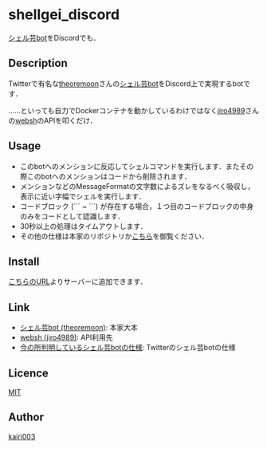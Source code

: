shellgei_discord
====

[シェル芸bot](https://github.com/theoremoon/ShellgeiBot)をDiscordでも．

## Description
Twitterで有名な[theoremoon](https://github.com/theoremoon)さんの[シェル芸bot](https://github.com/theoremoon/ShellgeiBot)をDiscord上で実現するbotです．

......といっても自力でDockerコンテナを動かしているわけではなく[jiro4989](https://github.com/jiro4989)さんの[websh](https://github.com/jiro4989/websh)のAPIを叩くだけ．


## Usage
- このbotへのメンションに反応してシェルコマンドを実行します．またその際このbotへのメンションはコードから削除されます．
- メンションなどのMessageFormatの文字数によるズレをなるべく吸収し，表示に近い字幅でシェルを実行します．
- コードブロック (\`\`\` ~ \`\`\`) が存在する場合，１つ目のコードブロックの中身のみをコードとして認識します．
- 30秒以上の処理はタイムアウトします．
- その他の仕様は本家のリポジトリか[こちら](https://furutsuki.hatenablog.com/entry/2018/07/13/221806)を御覧ください．


## Install
[こちらのURL](https://discordapp.com/api/oauth2/authorize?client_id=695979014497763431&permissions=0&scope=bot)よりサーバーに追加できます．


## Link
- [シェル芸bot (theoremoon)](https://github.com/theoremoon/ShellgeiBot): 本家大本
- [websh (jiro4989)](https://github.com/jiro4989/websh): API利用先
- [今の所判明しているシェル芸botの仕様](https://furutsuki.hatenablog.com/entry/2018/07/13/221806): Twitterのシェル芸botの仕様


## Licence

[MIT](https://github.com/tcnksm/tool/blob/master/LICENCE)

## Author

[kairi003](https://github.com/kairi003)